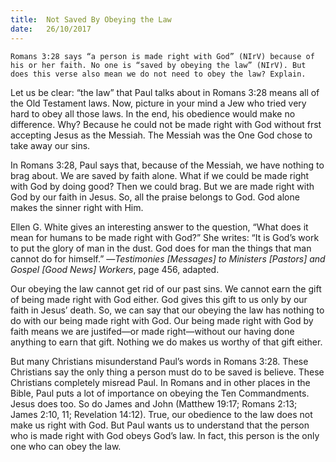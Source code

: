 ```yaml
---
title:  Not Saved By Obeying the Law
date:   26/10/2017
---
```


`Romans 3:28 says “a person is made right with God” (NIrV) because of his or her faith. No one is “saved by obeying the law” (NIrV). But does this verse also mean we do not need to obey the law? Explain.`

Let us be clear: “the law” that Paul talks about in Romans 3:28 means all of the Old Testament laws. Now, picture in your mind a Jew who tried very hard to obey all those laws. In the end, his obedience would make no difference. Why? Because he could not be made right with God without frst accepting Jesus as the Messiah. The Messiah was the One God chose to take away our sins.

In Romans 3:28, Paul says that, because of the Messiah, we have nothing to brag about. We are saved by faith alone. What if we could be made right with God by doing good? Then we could brag. But we are made right with God by our faith in Jesus. So, all the praise belongs to God. God alone makes the sinner right with Him. 

Ellen G. White gives an interesting answer to the question, “What does it mean for humans to be made right with God?” She writes: “It is God’s work to put the glory of man in the dust. God does for man the things that  man  cannot do for himself.” —*Testimonies [Messages] to Ministers [Pastors] and Gospel [Good News] Workers*, page 456, adapted.

Our obeying the law cannot get rid of our past sins. We cannot earn the gift of being made right with God either. God gives this gift to us only by our faith in Jesus’ death. So, we can say that our obeying the law has nothing to do with our being made right with God. Our being made right with God by faith means we are justifed—or made right—without our having done anything to earn that gift. Nothing we do makes us worthy of that gift either. 

But many Christians misunderstand Paul’s words in Romans 3:28. These Christians say the only thing a person must do to be saved is believe. These Christians completely misread Paul. In Romans and in other places in the Bible, Paul puts a lot of importance on obeying the Ten Commandments. Jesus does too. So do James and John (Matthew 19:17; Romans 2:13; James 2:10, 11; Revelation 14:12). True, our obedience to the law does not make us right with God. But Paul wants us to understand that the person who is made right with God obeys God’s law. In fact, this person is the only one who can obey the law.
